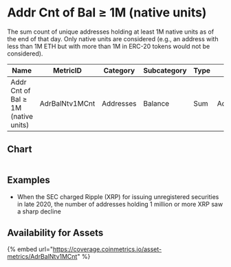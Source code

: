 # Addr Cnt of Bal ≥ 1M (native units)

The sum count of unique addresses holding at least 1M native units as of the end of that day. Only native units are considered (e.g., an address with less than 1M ETH but with more than 1M in ERC-20 tokens would not be considered).

| Name                                | MetricID       | Category  | Subcategory | Type | Unit      | Interval |
| ----------------------------------- | -------------- | --------- | ----------- | ---- | --------- | -------- |
| Addr Cnt of Bal ≥ 1M (native units) | AdrBalNtv1MCnt | Addresses | Balance     | Sum  | Addresses | 1 day    |

## Chart

<figure><img src="../../../../.gitbook/assets/Addresses_Holding_≥__1M_XRP.png" alt=""><figcaption></figcaption></figure>

## Examples

* When the SEC charged Ripple (XRP) for issuing unregistered securities in late 2020, the number of addresses holding 1 million or more XRP saw a sharp decline

## Availability for Assets

{% embed url="https://coverage.coinmetrics.io/asset-metrics/AdrBalNtv1MCnt" %}

